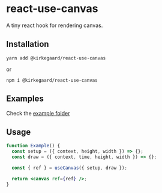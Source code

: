 # react-use-canvas

A tiny react hook for rendering canvas.

## Installation

```
yarn add @kirkegaard/react-use-canvas
```

or

```
npm i @kirkegaard/react-use-canvas
```

## Examples

Check the [example folder](https://github.com/kirkegaard/react-use-canvas/tree/main/example/src/examples)

## Usage

```jsx
function Example() {
  const setup = ({ context, height, width }) => {};
  const draw = ({ context, time, height, width }) => {};

  const { ref } = useCanvas({ setup, draw });

  return <canvas ref={ref} />;
}
```
